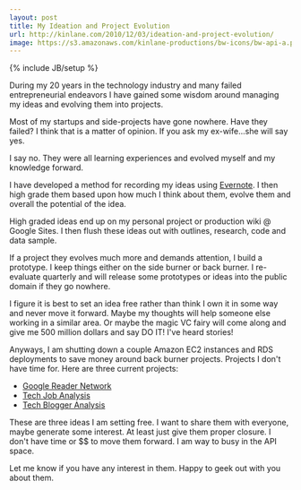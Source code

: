 ```yaml
---
layout: post
title: My Ideation and Project Evolution
url: http://kinlane.com/2010/12/03/ideation-and-project-evolution/
image: https://s3.amazonaws.com/kinlane-productions/bw-icons/bw-api-a.png
---
```

{% include JB/setup %}
<p>
     During my 20 years in the technology industry and many failed entrepreneurial endeavors I have gained some wisdom around managing my ideas and evolving them into projects.
</p>

<p>
     Most of my startups and side-projects have gone nowhere. Have they failed? I think that is a matter of opinion. If you ask my ex-wife...she will say yes.
</p>

<p>
     I say no. They were all learning experiences and evolved myself and my knowledge forward.
</p>

<p>
     I have developed a method for recording my ideas using <a href="http://www.evernote.com" target="_blank">Evernote</a>. I then high grade them based upon how much I think about them, evolve them and overall the potential of the idea.
</p>

<p>
     High graded ideas end up on my personal project or production wiki @ Google Sites. I then flush these ideas out with outlines, research, code and data sample.
</p>

<p>
     If a project they evolves much more and demands attention, I build a prototype. I keep things either on the side burner or back burner. I re-evaluate quarterly and will release some prototypes or ideas into the public domain if they go nowhere.
</p>

<p>
     I figure it is best to set an idea free rather than think I own it in some way and never move it forward. Maybe my thoughts will help someone else working in a similar area. Or maybe the magic VC fairy will come along and give me 500 million dollars and say DO IT! I've heard stories!
</p>

<p>
     Anyways, I am shutting down a couple Amazon EC2 instances and RDS deployments to save money around back burner projects. Projects I don't have time for. Here are three current projects:
</p>
<ul class="mainlist">
     <li>
          <a href="http://www.kinlane.com/2010/12/evolve-my-google-reader-network/" target="_blank">Google Reader Network</a>
     </li>
     <li>
          <a href="http://www.kinlane.com/2010/12/technology-insight-through-job-posting/" target="_blank">Tech Job Analysis</a>
     </li>
     <li>
          <a href="http://www.kinlane.com/2010/12/tech-blogger-analysis/" target="_blank">Tech Blogger Analysis</a>
     </li>
</ul>
<p>
     These are three ideas I am setting free. I want to share them with everyone, maybe generate some interest. At least just give them proper closure. I don't have time or $$ to move them forward. I am way to busy in the API space.
</p>

<p>
     Let me know if you have any interest in them. Happy to geek out with you about them.
</p>